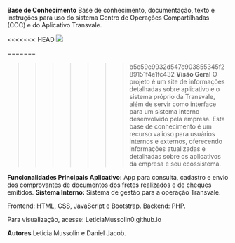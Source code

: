 **Base de Conhecimento**
Base de conhecimento, documentação, texto e instruções para uso do sistema Centro de Operações Compartilhadas (COC) e do Aplicativo Transvale.

<<<<<<< HEAD
<img src="https://uploads-ssl.webflow.com/5d76dc74247be142023bf92e/62e7c1463b02f944cb74c51e_Logo_Transvale.jpg">

=======
>>>>>>> b5e59e9932d547c903855345f289151f4e1fc432
**Visão Geral**
O projeto é um site de informações detalhadas sobre aplicativo e o sistema próprio da Transvale, além de servir como interface para um sistema interno desenvolvido pela empresa. Esta base de conhecimento é um recurso valioso para usuários internos e externos, oferecendo informações atualizadas e detalhadas sobre os aplicativos da empresa e seu ecossistema.

**Funcionalidades Principais**
**Aplicativo:** App para consulta, cadastro e envio dos comprovantes de documentos dos fretes realizados e de cheques emitidos.
**Sistema Interno:** Sistema de gestão para a operação Transvale.

Frontend: HTML, CSS, JavaScript e Bootstrap. 
Backend: PHP.

Para visualização, acesse: LeticiaMussolin0.github.io

**Autores**
Leticia Mussolin e Daniel Jacob. 

